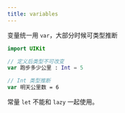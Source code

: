 ```yaml
---
title: variables
---
```


变量统一用 `var`，大部分时候可类型推断

```swift
import UIKit

// 定义后类型不可改变
var 跑步多少公里 : Int = 5

// Int 类型推断
var 明天公里数 = 6
```

常量 `let` 不能和 `lazy` 一起使用。